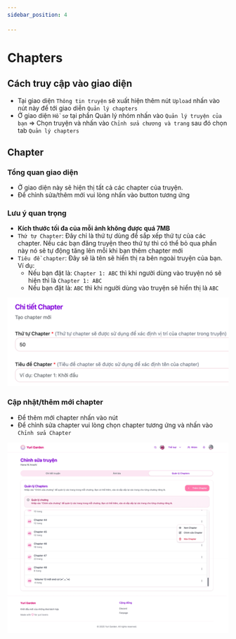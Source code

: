 ```yaml
---
sidebar_position: 4

---
```

# Chapters

## Cách truy cập vào giao diện
- Tại giao diện `Thông tin truyện` sẽ xuất hiện thêm nút `Upload` nhấn vào nút này để tới giao diễn `Quản lý chapters`
- Ở giao diện `Hồ sơ` tại phần Quản lý nhóm nhấn vào `Quản lý truyện của bạn` => Chọn truyện và nhấn vào `Chỉnh sửa chương và trang` sau đó chọn tab `Quản lý chapters`

## Chapter

### Tổng quan giao diện

- Ở giao diện này sẽ hiện thị tất cả các chapter của truyện.
- Để chỉnh sửa/thêm mới vui lòng nhấn vào button tương ứng

### Lưu ý quan trọng

- **Kích thước tối đa của mỗi ảnh không được quá 7MB**
- `Thứ tự Chapter`: Đây chỉ là thứ tự dùng để sắp xếp thứ tự của các chapter. Nếu các bạn đăng truyện theo thứ tự thì có thể bỏ qua phần này nó sẽ tự động tăng lên mỗi khi bạn thêm chapter mới
- `Tiêu đề chapter`: Đây sẽ là tên sẽ hiển thị ra bên ngoài truyện của bạn. Ví dụ:
    + Nếu bạn đặt là: `Chapter 1: ABC` thì khi người dùng vào truyện nó sẽ hiện thì là `Chapter 1: ABC`
    + Nếu bạn đặt là: `ABC` thì khi người dùng vào truyện sẽ hiển thị là `ABC`

![Giao diện upload truyện](./images/upload_comics/new_chapter.png)

### Cập nhật/thêm mới chapter

- Để thêm mới chapter nhấn vào nút 
- Để chỉnh sửa chapter vui lòng chọn chapter tương ứng và nhấn vào `Chỉnh sửa Chapter` 

![Giao diện upload truyện](./images/upload_comics/manage_chapter.png)









